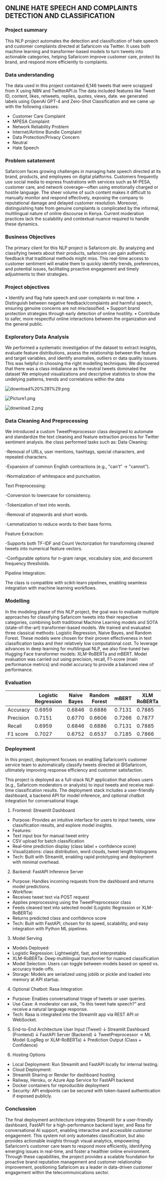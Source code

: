 ## ONLINE HATE SPEECH AND COMPLAINTS DETECTION AND CLASSIFICATION

### Project summary
This NLP project automates the detection and classification of hate speech and customer complaints directed at Safaricom via Twitter. It uses both machine learning and transformer-based models to turn tweets into actionable categories, helping Safaricom improve customer care, protect its brand, and respond more efficiently to complaints.

### Data understanding
The data used in this project contained 6,146 tweets that were scrapped from X using N8N and TwitterAPI.io
The data included features like Tweet ID, content, likes, retweets, replies, quotes, views, date. we generated labels using OpenAI GPT-4 and Zero-Shot Classification and we came up with the following classes:
- Customer Care Complaint
- MPESA Complaint
- Network Reliability Problem
- Internet/Airtime Bundle Complaint
- Data Protection/Privacy Concern
- Neutral
- Hate Speech

### Problem satatement
Safaricom faces growing challenges in managing hate speech directed at its brand, products, and employees on digital platforms. Customers frequently use social media to express frustrations with services such as M-PESA, customer care, and network coverage—often using emotionally charged or hostile language. The sheer volume of such content makes it difficult to manually monitor and respond effectively, exposing the company to reputational damage and delayed customer resolution. Moreover, distinguishing hate from genuine complaints is complicated by the informal, multilingual nature of online discourse in Kenya. Current moderation practices lack the scalability and contextual nuance required to handle these dynamics.

### Business Objectives
The primary client for this NLP project is Safaricom plc. By analyzing and classifying tweets about their products, safaricom can gain authentic feedback that traditional methods might miss. This real-time access to customer sentiment will enable them to quickly identify trends, preferences, and potential issues, facilitating proactive engagement and timely adjustments to their strategies.

### Project objectives

• Identify and flag hate speech and user complaints in real time.
• Distinguish between negative feedback/complaints and harmful speech, ensuring genuine concerns are not misclassified.
• Support brand protection strategies through early detection of online hostility.
• Contribute to safer, more respectful online interactions between the organization and the general public.

### Exploratory Data Analysis
We performed a systematic investigation of the dataset to extract insights, evaluate feature distributions, assess the relationship between the feature and target variables, and identify anomalies, outliers or data quality issues. This was helpful in choosing the right modelling techniques.
We discovered that there was a class imbalance as the neutral tweets dominated the dataset
We employed visualizations and descriptive statistics to show the undelying patterns, trends and correlations within the data

![download%20%281%29.png](attachment:download%20%281%29.png)

![Picture1.png](attachment:Picture1.png)

![download 2.png](<attachment:download 2.png>)

### Data Cleaning And Preprocessing
We introduced a custom TweetPreprocessor class designed to automate and standardize the text cleaning and feature extraction process for Twitter sentiment analysis. the class performed tasks such as:
Data Cleaning:

-Removal of URLs, user mentions, hashtags, special characters, and repeated characters.

-Expansion of common English contractions (e.g., "can't" → "cannot").

-Normalization of whitespace and punctuation.

Text Preprocessing:

-Conversion to lowercase for consistency.

-Tokenization of text into words.

-Removal of stopwords and short words.

-Lemmatization to reduce words to their base forms.

Feature Extraction:

-Supports both TF-IDF and Count Vectorization for transforming cleaned tweets into numerical feature vectors.

-Configurable options for n-gram range, vocabulary size, and document frequency thresholds.

Pipeline Integration:

The class is compatible with scikit-learn pipelines, enabling seamless integration with machine learning workflows.

### Modelling

In the modeling phase of this NLP project, the goal was to evaluate multiple approaches for classifying Safaricom tweets into their respective categories, combining both traditional Machine Learning models and SOTA (state-of-the-art) transformer-based models.
We trained and evaluated three classical methods: Logistic Regression, Naive Bayes, and Random Forest. These models were chosen for their proven effectiveness in text classification tasks and their relatively low computational cost.
To leverage advances in deep learning for multilingual NLP, we also fine-tuned two Hugging Face transformer models: XLM-RoBERTa and mBERT.
Model evaluation was carried out using precision, recall, F1-score (main performance metrics)
and model accuracy to provide a balanced view of performance.

### Evaluation


|          | Logistic Regression | Naive Bayes | Random Forest |   mBERT  | XLM RoBERTa |
|----------|---------------------|-------------|---------------|----------|-------------|
| Accuracy |    0.6959           | 0.6846      | 0.6886        | 0.7131   | 0.7885      |
| Precision|    0.7151           | 0.6770      | 0.6606        | 0.7266   | 0.7877      |
| Recall   |    0.6959           | 0.6846      | 0.6886        | 0.7131   | 0.7885      |
| F1 score |    0.7027           | 0.6752      | 0.6537        | 0.7185   | 0.7866      |

### Deployment

In this project, deployment focuses on enabling Safaricom’s customer service team to automatically classify tweets directed at @Safaricom, ultimately improving response efficiency and customer satisfaction.

This project is deployed as a full-stack NLP application that allows users (e.g., Safaricom moderators or analysts) to input tweets and receive real-time classification results. The deployment stack includes a user-friendly dashboard, a backend API for model inference, and optional chatbot integration for conversational triage.
 1. Frontend: Streamlit Dashboard
- Purpose: Provides an intuitive interface for users to input tweets, view classification results, and explore model insights.
- Features:
- Text input box for manual tweet entry
- CSV upload for batch classification
- Real-time prediction display (class label + confidence score)
- Visualizations: class distribution, word clouds, tweet length histograms
- Tech: Built with Streamlit, enabling rapid prototyping and deployment with minimal overhead.
 2. Backend: FastAPI Inference Server
- Purpose: Handles incoming requests from the dashboard and returns model predictions.
- Workflow:
- Receives tweet text via POST request
- Applies preprocessing using the TweetPreprocessor class
- Feeds cleaned text into selected model (Logistic Regression or XLM-RoBERTa)
- Returns predicted class and confidence score
- Tech: Built with FastAPI, chosen for its speed, scalability, and easy integration with Python ML pipelines.
 3. Model Serving
- Models Deployed:
- Logistic Regression: Lightweight, fast, and interpretable
- XLM-RoBERTa: Deep multilingual transformer for nuanced classification
- Model Selection: Users can toggle between models based on speed vs. accuracy trade-offs.
- Storage: Models are serialized using joblib or pickle and loaded into memory at API startup.
 4. Optional Chatbot: Rasa Integration
- Purpose: Enables conversational triage of tweets or user queries.
- Use Case: A moderator can ask, “Is this tweet hate speech?” and receive a natural language response.
- Tech: Rasa is integrated into the Streamlit app via REST API or WebSocket.
 5. End-to-End Architecture
User Input (Tweet) 
   ↓
Streamlit Dashboard (Frontend)
   ↓
FastAPI Server (Backend)
   ↓
TweetPreprocessor → ML Model (LogReg or XLM-RoBERTa)
   ↓
Prediction Output (Class + Confidence)


 6. Hosting Options
- Local Deployment: Run Streamlit and FastAPI locally for internal testing.
- Cloud Deployment:
- Streamlit Sharing or Render for dashboard hosting
- Railway, Heroku, or Azure App Service for FastAPI backend
- Docker containers for reproducible deployment
- Security: API endpoints can be secured with token-based authentication if exposed publicly.

### Conclussion

The final deployment architecture integrates Streamlit for a user-friendly dashboard, FastAPI for a high-performance backend layer, and Rasa for conversational AI support, enabling interactive and accessible customer engagement. This system not only automates classification, but also provides actionable insights through visual analytics, empowering Safaricom’s customer care team to respond more efficiently, identifying emerging issues in real-time, and foster a healthier online environment.
Through these capabilities, the project provides a scalable foundation for proactive brand reputation management and customer relationship improvement, positioning Safaricom as a leader in data-driven customer engagement within the telecommunications sector.






```python

```
